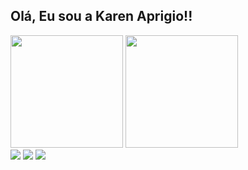 ## Olá, Eu sou a Karen Aprigio!!

<div>
  <img height="180em" src="https://github-readme-stats.vercel.app/api?username=Xmaloe&theme=holi&show_icons=true" <img>
  <img height="180em" src="https://github-readme-stats.vercel.app/api/top-langs/?username=Xmaloe&layout=compact" <img>
</div>
<div> 
  <a href="https://instagram.com/_xmaloe" target="_blank"><img src="https://img.shields.io/badge/-Instagram-%23E4405F?style=for-the-badge&logo=instagram&logoColor=white" target="_blank"></a>
  <a href = "mailto:karenmoraes222@gmail.com"><img src="https://img.shields.io/badge/-Gmail-%23333?style=for-the-badge&logo=gmail&logoColor=white" target="_blank"></a>
  <a href="https://www.linkedin.com/in/karen-aprigio-moraes-babb4617a/" target="_blank"><img src="https://img.shields.io/badge/-LinkedIn-%230077B5?style=for-the-badge&logo=linkedin&logoColor=white" target="_blank"></a> 
</div>

##
